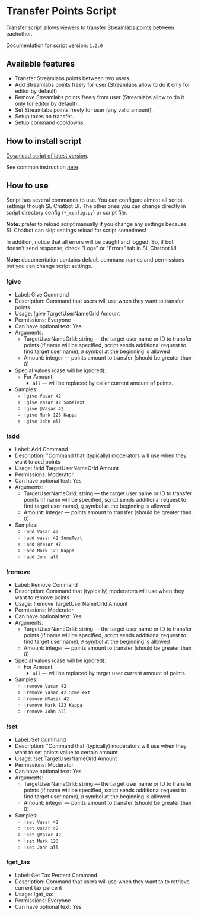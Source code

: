 # Transfer Points Script

Transfer script allows viewers to transfer Streamlabs points between eachother.

Documentation for script version: `1.2.0`

## Available features

- Transfer Streamlabs points between two users.
- Add Streamlabs points freely for user (Streamlabs allow to do it only for editor by default).
- Remove Streamlabs points freely from user (Streamlabs allow to do it only for editor by default).
- Set Streamlabs points freely for user (any valid amount).
- Setup taxes on transfer.
- Setup command cooldowns.

## How to install script

[Download script of latest version](https://github.com/Vasar007/Streamlabs-Chatbot-Scripts/raw/main/Releases/Latest%20versions/TransferPoints.zip).

See common instruction [here](../../README.md#how-to-install-any-script).

## How to use

Script has several commands to use.
You can configure almost all script settings though SL Chatbot UI.
The other ones you can change directly in script directory config (`*_config.py`) or script file.

**Note:** prefer to reload script manually if you change any settings because SL Chatbot can skip settings reload for script sometimes!

In addition, notice that all errors will be caught and logged.
So, if bot doesn't send response, check "Logs" or "Errors" tab in SL Chatbot UI.

**Note:** documentation contains default command names and permissions but you can change script settings.

### !give

- Label: Give Command
- Description: Command that users will use when they want to transfer points
- Usage: !give TargetUserNameOrId Amount
- Permissions: Everyone
- Can have optional text: Yes
- Arguments:
  - TargetUserNameOrId: string — the target user name or ID to transfer points (if name will be specified, script sends additional request to find target user name), `@` symbol at the beginning is allowed
  - Amount: integer — points amount to transfer (should be greater than 0)
- Special values (case will be ignored):
  - For Amount:
    - `all` — will be replaced by caller current amount of points.
- Samples:
  - `!give Vasar 42`
  - `!give vasar 42 SomeText`
  - `!give @Vasar 42`
  - `!give Mark 123 Kappa`
  - `!give John all`

### !add

- Label: Add Command
- Description: "Command that (typically) moderators will use when they want to add points
- Usage: !add TargetUserNameOrId Amount
- Permissions: Moderator
- Can have optional text: Yes
- Arguments:
  - TargetUserNameOrId: string — the target user name or ID to transfer points (if name will be specified, script sends additional request to find target user name), `@` symbol at the beginning is allowed
  - Amount: integer — points amount to transfer (should be greater than 0)
- Samples:
  - `!add Vasar 42`
  - `!add vasar 42 SomeText`
  - `!add @Vasar 42`
  - `!add Mark 123 Kappa`
  - `!add John all`

### !remove

- Label: Remove Command
- Description: Command that (typically) moderators will use when they want to remove points
- Usage: !remove TargetUserNameOrId Amount
- Permissions: Moderator
- Can have optional text: Yes
- Arguments:
  - TargetUserNameOrId: string — the target user name or ID to transfer points (if name will be specified, script sends additional request to find target user name), `@` symbol at the beginning is allowed
  - Amount: integer — points amount to transfer (should be greater than 0)
- Special values (case will be ignored):
  - For Amount:
    - `all` — will be replaced by target user current amount of points.
- Samples:
  - `!remove Vasar 42`
  - `!remove vasar 42 SomeText`
  - `!remove @Vasar 42`
  - `!remove Mark 123 Kappa`
  - `!remove John all`

### !set

- Label: Set Command
- Description: "Command that (typically) moderators will use when they want to set points value to certain amount
- Usage: !set TargetUserNameOrId Amount
- Permissions: Moderator
- Can have optional text: Yes
- Arguments:
  - TargetUserNameOrId: string — the target user name or ID to transfer points (if name will be specified, script sends additional request to find target user name), `@` symbol at the beginning is allowed
  - Amount: integer — points amount to transfer (should be greater than 0)
- Samples:
  - `!set Vasar 42`
  - `!set vasar 42`
  - `!set @Vasar 42`
  - `!set Mark 123`
  - `!set John all`

### !get_tax

- Label: Get Tax Percent Command
- Description: Command that users will use when they want to to retrieve current tax percent
- Usage: !get_tax
- Permissions: Everyone
- Can have optional text: Yes
